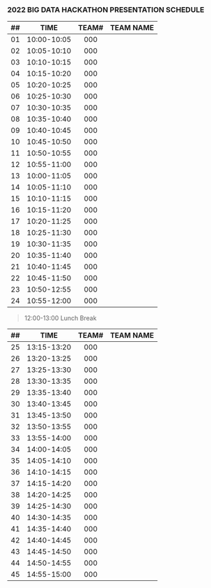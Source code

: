 ### 2022 BIG DATA HACKATHON PRESENTATION SCHEDULE

| ## |    TIME       | TEAM# |         TEAM NAME         |
| -- | :-----------: | :---: | :------------------------ |
| 01 |  10:00-10:05  |  000  |                           |
| 02 |  10:05-10:10  |  000  |                           |
| 03 |  10:10-10:15  |  000  |                           |
| 04 |  10:15-10:20  |  000  |                           |
| 05 |  10:20-10:25  |  000  |                           |
| 06 |  10:25-10:30  |  000  |                           |
| 07 |  10:30-10:35  |  000  |                           |
| 08 |  10:35-10:40  |  000  |                           |
| 09 |  10:40-10:45  |  000  |                           |
| 10 |  10:45-10:50  |  000  |                           |
| 11 |  10:50-10:55  |  000  |                           |
| 12 |  10:55-11:00  |  000  |                           |
| 13 |  10:00-11:05  |  000  |                           |
| 14 |  10:05-11:10  |  000  |                           |
| 15 |  10:10-11:15  |  000  |                           |
| 16 |  10:15-11:20  |  000  |                           |
| 17 |  10:20-11:25  |  000  |                           |
| 18 |  10:25-11:30  |  000  |                           |
| 19 |  10:30-11:35  |  000  |                           |
| 20 |  10:35-11:40  |  000  |                           |
| 21 |  10:40-11:45  |  000  |                           |
| 22 |  10:45-11:50  |  000  |                           |
| 23 |  10:50-12:55  |  000  |                           |
| 24 |  10:55-12:00  |  000  |                           |

> 12:00-13:00 Lunch Break

| ## |    TIME       | TEAM# |         TEAM NAME         |
| -- | :-----------: | :---: | :------------------------ |
| 25 |  13:15-13:20  |  000  |                           |
| 26 |  13:20-13:25  |  000  |                           |
| 27 |  13:25-13:30  |  000  |                           |
| 28 |  13:30-13:35  |  000  |                           |
| 29 |  13:35-13:40  |  000  |                           |
| 30 |  13:40-13:45  |  000  |                           |
| 31 |  13:45-13:50  |  000  |                           |
| 32 |  13:50-13:55  |  000  |                           |
| 33 |  13:55-14:00  |  000  |                           |
| 34 |  14:00-14:05  |  000  |                           |
| 35 |  14:05-14:10  |  000  |                           |
| 36 |  14:10-14:15  |  000  |                           |
| 37 |  14:15-14:20  |  000  |                           |
| 38 |  14:20-14:25  |  000  |                           |
| 39 |  14:25-14:30  |  000  |                           |
| 40 |  14:30-14:35  |  000  |                           |
| 41 |  14:35-14:40  |  000  |                           |
| 42 |  14:40-14:45  |  000  |                           |
| 43 |  14:45-14:50  |  000  |                           |
| 44 |  14:50-14:55  |  000  |                           |
| 45 |  14:55-15:00  |  000  |                           |
